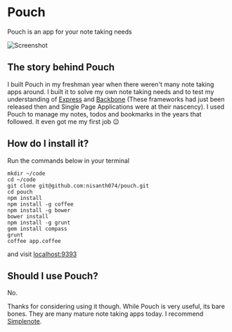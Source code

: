 # Pouch
Pouch is an app for your note taking needs

![Screenshot](http://i.imgur.com/G5SRLdf.png)

## The story behind Pouch

I built Pouch in my freshman year when there weren't many note taking apps around. I built it to solve my own note taking needs and to test my understanding of [Express](http://expressjs.com/) and [Backbone](http://backbonejs.org/) (These frameworks had just been released then and Single Page Applications were at their nascency). I used Pouch to manage my notes, todos and bookmarks in the years that followed. It even got me my first job 😉

## How do I install it?

Run the commands below in your terminal

```
mkdir ~/code
cd ~/code
git clone git@github.com:nisanth074/pouch.git
cd pouch
npm install
npm install -g coffee
npm install -g bower
bower install
npm install -g grunt
gem install compass
grunt
coffee app.coffee
```

and visit [localhost:9393](http://localhost:9393/)

## Should I use Pouch?

No.

Thanks for considering using it though. While Pouch is very useful, its bare bones. They are many mature note taking apps today. I recommend [Simplenote](https://simplenote.com).